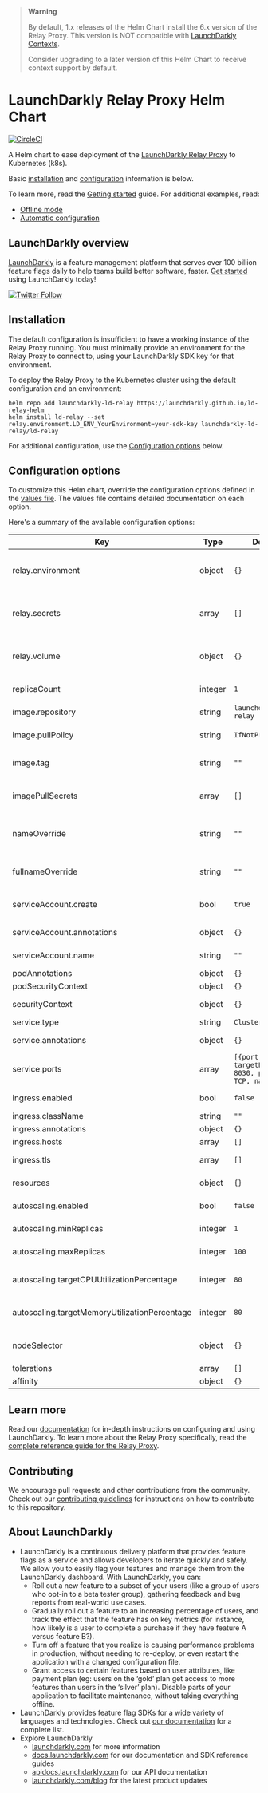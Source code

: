 > **Warning**
>
> By default, 1.x releases of the Helm Chart install the 6.x version of the Relay Proxy. This version is NOT compatible with [LaunchDarkly Contexts](https://docs.launchdarkly.com/guides/flags/intro-contexts).
>
> Consider upgrading to a later version of this Helm Chart to receive context support by default.

# LaunchDarkly Relay Proxy Helm Chart

[![CircleCI](https://dl.circleci.com/status-badge/img/gh/launchdarkly/ld-relay-helm/tree/main.svg?style=svg)](https://dl.circleci.com/status-badge/redirect/gh/launchdarkly/ld-relay-helm/tree/main)

A Helm chart to ease deployment of the [LaunchDarkly Relay Proxy](https://github.com/launchdarkly/ld-relay) to Kubernetes (k8s).

Basic [installation](#installation) and [configuration](#configuration-options) information is below.

To learn more, read the [Getting started](./docs/getting-started.md) guide. For additional examples, read:

* [Offline mode](./docs/examples/offline-mode.md)
* [Automatic configuration](./docs/examples/automatic-configuration.md)

## LaunchDarkly overview

[LaunchDarkly](https://www.launchdarkly.com) is a feature management platform that serves over 100 billion feature flags daily to help teams build better software, faster. [Get started](https://docs.launchdarkly.com/docs/getting-started) using LaunchDarkly today!

[![Twitter Follow](https://img.shields.io/twitter/follow/launchdarkly.svg?style=social&label=Follow&maxAge=2592000)](https://twitter.com/intent/follow?screen_name=launchdarkly)

## Installation

The default configuration is insufficient to have a working instance of the Relay Proxy running. You must minimally provide an environment for the Relay Proxy to connect to, using your LaunchDarkly SDK key for that environment.

To deploy the Relay Proxy to the Kubernetes cluster using the default configuration and an environment:

```shell
helm repo add launchdarkly-ld-relay https://launchdarkly.github.io/ld-relay-helm
helm install ld-relay --set relay.environment.LD_ENV_YourEnvironment=your-sdk-key launchdarkly-ld-relay/ld-relay
```

For additional configuration, use the [Configuration options](#configuration-options) below.

## Configuration options

To customize this Helm chart, override the configuration options defined in the [values file](https://github.com/launchdarkly/ld-relay-helm/blob/main/values.yaml). The values file contains detailed documentation on each option.

Here's a summary of the available configuration options:


| Key                                           | Type    | Default                                                      | Description                                                                      |
|-----------------------------------------------|---------|--------------------------------------------------------------|----------------------------------------------------------------------------------|
| relay.environment                             | object  | `{}`                                                         | Defines container environment variables to configure the Relay Proxy instance    |
| relay.secrets                                 | array   | `[]`                                                         | Defines container environment variables or volumes populated from k8s secrets    |
| relay.volume                                  | object  | `{}`                                                         | Enables offline mode or references an existing config file from a defined volume |
| replicaCount                                  | integer | `1`                                                          | Number of replicas of the relay pod                                              |
| image.repository                              | string  | `launchdarkly/ld-relay`                                      | ld-relay image repository                                                        |
| image.pullPolicy                              | string  | `IfNotPresent`                                               | ld-relay image pull policy                                                       |
| image.tag                                     | string  | `""`                                                         | Overrides the image tag whose default is the chart appVersion                    |
| imagePullSecrets                              | array   | `[]`                                                         | Specifies docker registry secret names as an array                               |
| nameOverride                                  | string  | `""`                                                         | Partially overrides the fullname template with a string (includes release name)  |
| fullnameOverride                              | string  | `""`                                                         | Fully overrides the fullname template with a string                              |
| serviceAccount.create                         | bool    | `true`                                                       | Specifies whether a service account should be created                            |
| serviceAccount.annotations                    | object  | `{}`                                                         | Annotations to add to the service account                                        |
| serviceAccount.name                           | string  | `""`                                                         | The name of the service account                                                  |
| podAnnotations                                | object  | `{}`                                                         | Pod annotations                                                                  |
| podSecurityContext                            | object  | `{}`                                                         | Pod security context                                                             |
| securityContext                               | object  | `{}`                                                         | Container security context                                                       |
| service.type                                  | string  | `ClusterIP`                                                  | Kubernetes service type                                                          |
| service.annotations                           | object  | `{}`                                                         | Annotations to add to the service                                                |
| service.ports                                 | array   | `[{port: 8030, targetPort: 8030, protocol: TCP, name: api}]` | Service port mapping. Must include one port named `api`.                         |
| ingress.enabled                               | bool    | `false`                                                      | Enables ingress controller                                                       |
| ingress.className                             | string  | `""`                                                         | Ingress class name                                                               |
| ingress.annotations                           | object  | `{}`                                                         | Ingress annotations                                                              |
| ingress.hosts                                 | array   | `[]`                                                         | List of host rules                                                               |
| ingress.tls                                   | array   | `[]`                                                         | Ingress TLS configuration                                                        |
| resources                                     | object  | `{}`                                                         | Resource requirements for the relay container                                    |
| autoscaling.enabled                           | bool    | `false`                                                      | Enables HorizontalPodAutoscaler                                                  |
| autoscaling.minReplicas                       | integer | `1`                                                          | Sets minimum number of running replicas                                          |
| autoscaling.maxReplicas                       | integer | `100`                                                        | Sets maximum number of running replicas                                          |
| autoscaling.targetCPUUtilizationPercentage    | integer | `80`                                                         | Configures CPU as an average utilization metrics resource                        |
| autoscaling.targetMemoryUtilizationPercentage | integer | `80`                                                         | Configures memory as an average utilization metrics resource                     |
| nodeSelector                                  | object  | `{}`                                                         | Selector to target node placement for the relay pod                              |
| tolerations                                   | array   | `[]`                                                         | Specify pod tolerations                                                          |
| affinity                                      | object  | `{}`                                                         | Specify pod affinity                                                             |

## Learn more

Read our [documentation](https://docs.launchdarkly.com) for in-depth instructions on configuring and using LaunchDarkly. To learn more about the Relay Proxy specifically, read the [complete reference guide for the Relay Proxy](https://docs.launchdarkly.com/home/relay-proxy).

## Contributing

We encourage pull requests and other contributions from the community. Check out our [contributing guidelines](CONTRIBUTING.md) for instructions on how to contribute to this repository.

## About LaunchDarkly

* LaunchDarkly is a continuous delivery platform that provides feature flags as a service and allows developers to iterate quickly and safely. We allow you to easily flag your features and manage them from the LaunchDarkly dashboard.  With LaunchDarkly, you can:
    * Roll out a new feature to a subset of your users (like a group of users who opt-in to a beta tester group), gathering feedback and bug reports from real-world use cases.
    * Gradually roll out a feature to an increasing percentage of users, and track the effect that the feature has on key metrics (for instance, how likely is a user to complete a purchase if they have feature A versus feature B?).
    * Turn off a feature that you realize is causing performance problems in production, without needing to re-deploy, or even restart the application with a changed configuration file.
    * Grant access to certain features based on user attributes, like payment plan (eg: users on the ‘gold’ plan get access to more features than users in the ‘silver’ plan). Disable parts of your application to facilitate maintenance, without taking everything offline.
* LaunchDarkly provides feature flag SDKs for a wide variety of languages and technologies. Check out [our documentation](https://docs.launchdarkly.com/docs) for a complete list.
* Explore LaunchDarkly
    * [launchdarkly.com](https://www.launchdarkly.com/ "LaunchDarkly Main Website") for more information
    * [docs.launchdarkly.com](https://docs.launchdarkly.com/  "LaunchDarkly Documentation") for our documentation and SDK reference guides
    * [apidocs.launchdarkly.com](https://apidocs.launchdarkly.com/  "LaunchDarkly API Documentation") for our API documentation
    * [launchdarkly.com/blog](https://launchdarkly.com/blog/  "LaunchDarkly Blog Documentation") for the latest product updates

